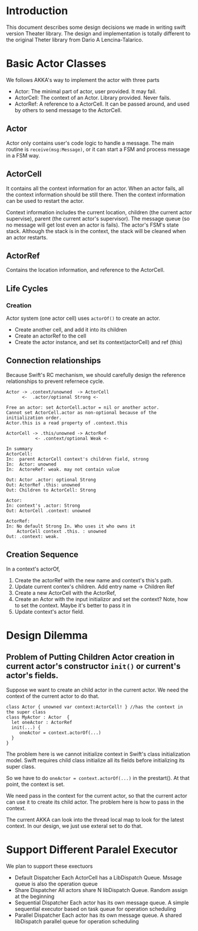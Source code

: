 # Introduction

This document describes some design decisions we made in writing swift version Theater library. The design and implementation is totally different to the original Theter library from Dario A Lencina-Talarico.


# Basic Actor Classes

We follows AKKA's way to implement the actor with three parts
* Actor: The minimal part of actor, user provided. It may fail. 
* ActorCell: The context of an Actor. Library provided. Never fails.
* ActorRef: A reference to a ActorCell. It can be passed around, and used by others to send message to the ActorCell.

## Actor
Actor only contains user's code logic to handle a message. The main routine is `receive(msg:Message)`, or it can start a FSM and process message in a FSM way.

## ActorCell
It contains all the context information for an actor. When an actor fails, all the context information should be still there. Then the context information can be used to restart the actor.

Context information includes the current location, children (the current actor supervise), parent (the current actor's supervisor). The message queue (so no message will get lost even an actor is fails). The actor's FSM's state stack. Although the stack is in the context, the stack will be cleaned when an actor restarts. 

## ActorRef

Contains the location information, and reference to the ActorCell.

## Life Cycles
### Creation
Actor system (one actor cell) uses `actorOf()` to create an actor.
* Create another cell, and add it into its children
* Create an actorRef to the cell
* Create the actor instance, and set its context(actorCell) and ref (this)


## Connection relationships

Because Swift's RC mechanism, we should carefully design the reference relationships to prevent refernece cycle.

```
Actor -> .context/unowned  -> ActorCell 
      <-  .actor/optional Strong <-
      
Free an actor: set ActorCell.actor = nil or another actor.
Cannot set ActorCell.actor as non-optional because of the initialization order.
Actor.this is a read property of .context.this

ActorCell -> .this/unowned -> ActorRef
           <- .context/optional Weak <- 
           
In summary
ActorCell:
In:  parent ActorCell context's children field, strong
In:  Actor: unowned
In:  ActoreRef: weak. may not contain value

Out: Actor .actor: optional Strong 
Out: ActorRef .this: unowned
Out: Children to ActorCell: Strong

Actor:
In: context's .actor: Strong
Out: ActorCell .context: unowned

ActorRef:
In: No default Strong In. Who uses it who owns it
    ActorCell context .this. : unowned
Out: .context: weak. 
```        

## Creation Sequence

In a context's actorOf, 
1. Create the actorRef with the new name and context's this's path.
2. Update current contex's children. Add entry name -> Children Ref
3. Create a new ActorCell with the ActorRef, 
4. Create an Actor with the input initializor and set the context?
   Note, how to set the context. Maybe it's better to pass it in
5. Update context's actor field. 


# Design Dilemma
## Problem of Putting Children Actor creation in current actor's constructor `init()` or current's actor's fields.

Suppose we want to create an child actor in the current actor. We need the context of the current actor to do that.
```
class Actor { unowned var context:ActorCell! } //has the context in the super class
class MyActor : Actor  {
  let oneActor : ActorRef
  init(...) {
     oneActor = context.actorOf(...)
  }
}
```

The problem here is we cannot initialize context in Swift's class initialization model.
Swift requires child class initialize all its fields before initializing its super class. 

So we have to do `oneActor = context.actorOf(...)` in the prestart(). At that point, the context is set.

We need pass in the context for the current actor, so that the current actor can
use it to create its child actor. The problem here is how to pass in the context.

The current AKKA can look into the thread local map to look for the latest context. In our design, we just use exteral set to do that.


# Support Different Paralel Executor 
We plan to support these exectuors
* Default Dispatcher
  Each ActorCell has a LibDispatch Queue. Mssage queue is also the operation queue
* Share Dispatcher
  All actors share N libDispatch Queue. Random assign at the beginning
* Sequential Dispatcher
  Each actor has its own message queue. A simple sequential executor based on task queue for operation scheduling
* Parallel Dispatcher
  Each actor has its own message queue. A shared libDispatch parallel queue for operation scheduling

